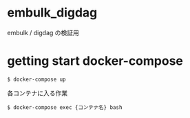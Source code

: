 # embulk_digdag
embulk / digdag の検証用

# getting start docker-compose

```
$ docker-compose up
```

各コンテナに入る作業
```
$ docker-compose exec {コンテナ名} bash
```
